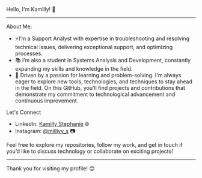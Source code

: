 Hello, I'm Kamilly! 👋

---

About Me:
- ⚡I’m a Support Analyst with expertise in troubleshooting and resolving technical issues, delivering exceptional support, and optimizing processes. 
- 📚 I’m also a student in Systems Analysis and Development, constantly expanding my skills and knowledge in the field.
- 🚀 Driven by a passion for learning and problem-solving. I'm always eager to explore new tools, technologies, and techniques to stay ahead in the field. On this GitHub, you'll find projects and contributions that demonstrate my commitment to technological advancement and continuous improvement.


Let's Connect

- LinkedIn: [Kamilly Stephanie](https://www.linkedin.com/in/kamilly-stephanie-136a1122a/) 🌐
- Instagram: [@miillyy_s](https://www.instagram.com/miillyy_s/) 📷

Feel free to explore my repositories, follow my work, and get in touch if you’d like to discuss technology or collaborate on exciting projects!

---

Thank you for visiting my profile! 😊
